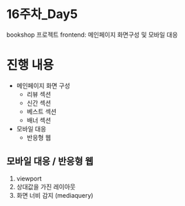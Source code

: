 # 16주차_Day5
bookshop 프로젝트 frontend: 메인페이지 화면구성 및 모바일 대응

# 진행 내용
- 메인페이지 화면 구성
  - 리뷰 섹션
  - 신간 섹션
  - 베스트 섹션
  - 배너 섹션
- 모바일 대응
  -  반응형 웹

## 모바일 대응 / 반응형 웹
1. viewport
2. 상대값을 가진 레이아웃
3. 화면 너비 감지 (mediaquery)